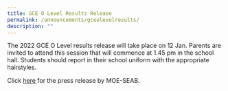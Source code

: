 ```yaml
---
title: GCE O Level Results Release
permalink: /announcements/gceolevelresults/
description: ""
---
```




The 2022 GCE O Level results release will take place on 12 Jan. Parents are invited to attend this session that will commence at 1.45 pm in the school hall. Students should report in their school uniform with the appropriate hairstyles.

Click [here](/files/2022%20O%20Level%20Release.pdf) for the press release by MOE-SEAB.